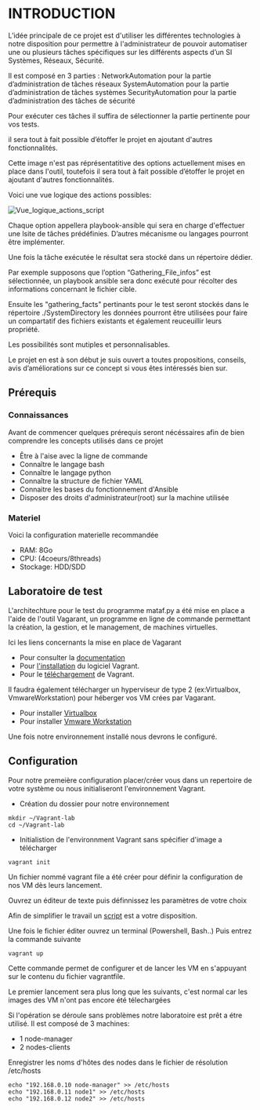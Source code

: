# INTRODUCTION

L’idée principale de ce projet est d'utiliser les différentes technologies à notre disposition pour permettre à l'administrateur de pouvoir automatiser une ou plusieurs tâches spécifiques sur les différents aspects d’un SI Systèmes, Réseaux, Sécurité.


Il est composé en 3 parties :
NetworkAutomation pour la partie d’administration de tâches réseaux
SystemAutomation pour la partie d’administration de tâches systèmes
SecurityAutomation pour la partie d’administration des tâches de sécurité

Pour exécuter ces tâches il suffira de sélectionner la partie pertinente pour vos tests.

il sera tout à fait possible d’étoffer le projet en ajoutant d'autres fonctionnalités.

Cette image n'est pas réprésentatitive des options actuellement mises en place dans l'outil, toutefois il sera tout à fait possible d’étoffer le projet en ajoutant d'autres fonctionnalités.

Voici une vue logique des actions possibles:

![Vue_logique_actions_script](https://user-images.githubusercontent.com/85841056/123432005-30934500-d5ca-11eb-8274-e1dbccfa1c79.png)

Chaque option appellera playbook-ansible qui sera en charge d'effectuer une lsite de tâches prédéfinies.
D’autres mécanisme ou langages pourront être implémenter.

Une fois la tâche exécutée le résultat sera stocké dans un répertoire dédier.

Par exemple supposons que l’option “Gathering_File_infos”  est sélectionnée, un playbook ansible sera donc exécuté pour récolter des informations concernant le fichier cible.

Ensuite les "gathering_facts" pertinants pour le test seront stockés dans le répertoire ./SystemDirectory les données pourront être utilisées pour faire un compartatif des fichiers existants et également reuceuillir leurs propriété.

Les possibilités sont mutiples et personnalisables.

Le projet en est à son début je suis ouvert a toutes propositions, conseils, avis d’améliorations sur ce
concept si vous êtes intéressés bien sur.

## Prérequis

### Connaissances
Avant de commencer quelques prérequis seront nécéssaires afin de bien comprendre les concepts utilisés dans ce projet

  - Être à l'aise avec la ligne de commande
  - Connaître le langage bash
  - Connaître le langage python
  - Connaître la structure de fichier YAML
  - Connaitre les bases du fonctionnement d'Ansible
  - Disposer des droits d'administrateur(root) sur la machine utilisée

### Materiel
 Voici la configuration materielle recommandée
 
  - RAM: 8Go 
  - CPU: (4coeurs/8threads)
  - Stockage: HDD/SDD
  
## Laboratoire de test

L'architechture pour le test du programme mataf.py a été mise en place a l'aide de l'outil Vagarant, un programme en ligne de commande permettant la création, la gestion, et le management, de machines virtuelles.

Ici les liens concernants la mise en place de Vagarant
  - Pour consulter la [documentation](https://www.vagrantup.com/docs)
  - Pour [l'installation](https://www.vagrantup.com/docs/installation) du logiciel Vagrant. 
  - Pour le [téléchargement](https://www.vagrantup.com/downloads) de Vagrant. 

Il faudra également télécharger un hyperviseur de type 2  (ex:Virtualbox, VmwareWorkstation) pour héberger vos VM crées par Vagarant.
  - Pour installer [Virtualbox](https://www.virtualbox.org/wiki/Downloads) 
  - Pour installer [Vmware Workstation](https://www.vmware.com/fr/products/workstation-player.html)

Une fois notre environnement installé nous devrons le configuré.

## Configuration

Pour notre premeière configuration placer/créer vous dans un repertoire de votre système ou nous initialiseront l'environnement Vagrant.
  - Création du dossier pour notre environnement
```
mkdir ~/Vagrant-lab
cd ~/Vagrant-lab
```
  - Initialistion de l'environnment Vagrant sans spécifier d'image a télécharger
```
vagrant init
```

Un fichier nommé vagrant file a été créer pour définir la configuration de nos VM dès leurs lancement.

Ouvrez un éditeur de texte puis définnissez les paramètres de votre choix

Afin de simplifier le travail un [script](Vagrant-settings/Vagrantfile) est a votre disposition.

Une fois le fichier éditer ouvrez un terminal (Powershell, Bash..)
Puis entrez la commande suivante
```
vagrant up
```
Cette commande permet de configurer et de lancer les VM en s'appuyant sur le contenu du fichier vagrantfile.

Le premier lancement sera plus long que les suivants, c'est normal car les images des VM n'ont pas encore été télechargées

Si l'opération se déroule sans problèmes notre laboratoire est prêt a étre utilisé.
Il est composé de 3 machines:
  - 1 node-manager 
  - 2 nodes-clients

Enregistrer les noms d'hôtes des nodes dans le fichier de résolution /etc/hosts

```
echo "192.168.0.10 node-manager" >> /etc/hosts
echo "192.168.0.11 node1" >> /etc/hosts
echo "192.168.0.12 node2" >> /etc/hosts
```






